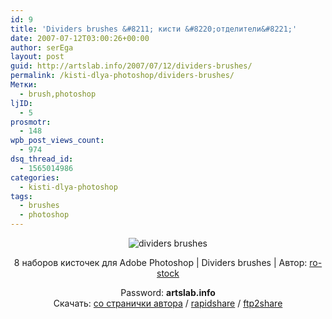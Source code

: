 ```yaml
---
id: 9
title: 'Dividers brushes &#8211; кисти &#8220;отделители&#8221;'
date: 2007-07-12T03:00:26+00:00
author: serEga
layout: post
guid: http://artslab.info/2007/07/12/dividers-brushes/
permalink: /kisti-dlya-photoshop/dividers-brushes/
Метки:
  - brush,photoshop
ljID:
  - 5
prosmotr:
  - 148
wpb_post_views_count:
  - 974
dsq_thread_id:
  - 1565014986
categories:
  - kisti-dlya-photoshop
tags:
  - brushes
  - photoshop
---
```

<p style="text-align: center">
  <img src="http://img100.imageshack.us/img100/8623/dividers6byrostockrq6kd4.jpg" alt="dividers brushes" border="0" />
</p>

<p align="center">
  8 наборов кисточек для Adobe Photoshop | Dividers brushes | Автор: <a href="http://ro-stock.deviantart.com" title="Authors dA page" target="_blank">ro-stock</a>
</p>

<p align="center">
  Password: <strong>artslab.info</strong><br /> Скачать: <a href="http://ro-stock.deviantart.com/gallery/" title="download from authors da page" target="_blank">со странички автора</a> / <a href="http://rapidshare.com/files/33451056/dividers_brushes.rar" title="download from rapidshare" target="_blank">rapidshare</a> / <a href="http://www.ftp2share.com/file/1b78f98a-f3e1-43be-8e73-60c313b15e96/dividers_brushes.rar" title="download from ftp2share" target="_blank">ftp2share</a>
</p>